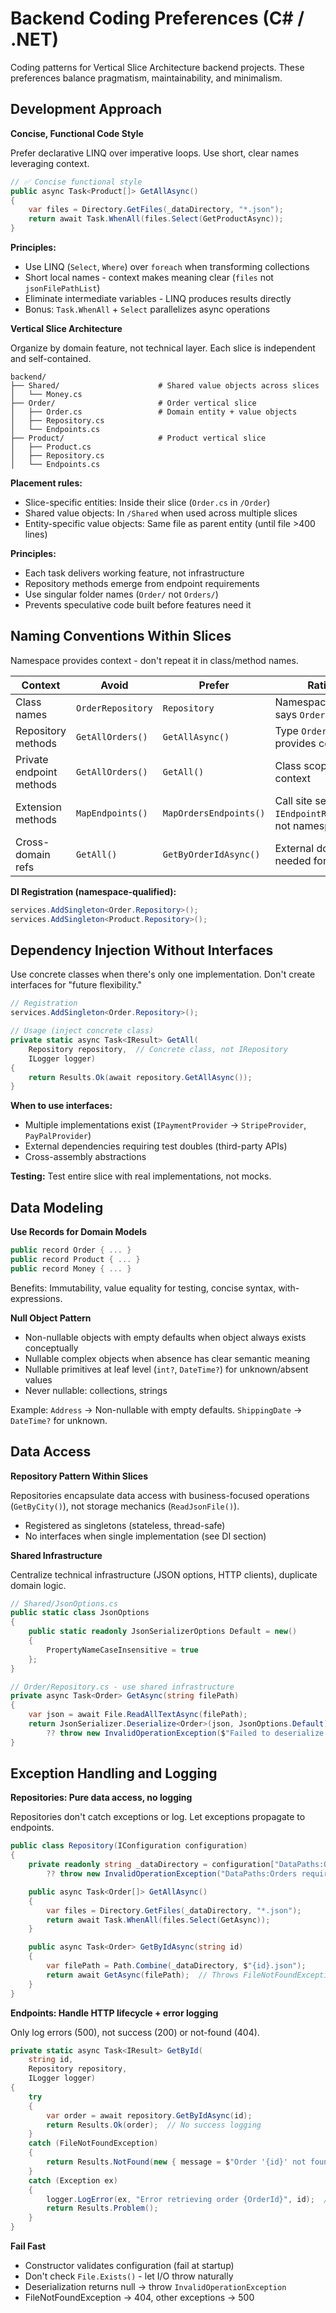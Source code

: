 # Backend Coding Preferences (C# / .NET)

Coding patterns for Vertical Slice Architecture backend projects. These preferences balance pragmatism, maintainability, and minimalism.

## Development Approach

**Concise, Functional Code Style**

Prefer declarative LINQ over imperative loops. Use short, clear names leveraging context.

```csharp
// ✅ Concise functional style
public async Task<Product[]> GetAllAsync()
{
    var files = Directory.GetFiles(_dataDirectory, "*.json");
    return await Task.WhenAll(files.Select(GetProductAsync));
}
```

**Principles:**
- Use LINQ (`Select`, `Where`) over `foreach` when transforming collections
- Short local names - context makes meaning clear (`files` not `jsonFilePathList`)
- Eliminate intermediate variables - LINQ produces results directly
- Bonus: `Task.WhenAll` + `Select` parallelizes async operations

**Vertical Slice Architecture**

Organize by domain feature, not technical layer. Each slice is independent and self-contained.

```
backend/
├── Shared/                      # Shared value objects across slices
│   └── Money.cs
├── Order/                       # Order vertical slice
│   ├── Order.cs                 # Domain entity + value objects
│   ├── Repository.cs
│   └── Endpoints.cs
├── Product/                     # Product vertical slice
│   ├── Product.cs
│   ├── Repository.cs
│   └── Endpoints.cs
```

**Placement rules:**
- Slice-specific entities: Inside their slice (`Order.cs` in `/Order`)
- Shared value objects: In `/Shared` when used across multiple slices
- Entity-specific value objects: Same file as parent entity (until file >400 lines)

**Principles:**
- Each task delivers working feature, not infrastructure
- Repository methods emerge from endpoint requirements
- Use singular folder names (`Order/` not `Orders/`)
- Prevents speculative code built before features need it

## Naming Conventions Within Slices

Namespace provides context - don't repeat it in class/method names.

| Context                  | Avoid             | Prefer                 | Rationale                                             |
|--------------------------|-------------------|------------------------|-------------------------------------------------------|
| Class names              | `OrderRepository` | `Repository`           | Namespace already says `Order`                        |
| Repository methods       | `GetAllOrders()`  | `GetAllAsync()`        | Type `Order.Repository` provides context              |
| Private endpoint methods | `GetAllOrders()`  | `GetAll()`             | Class scope provides context                          |
| Extension methods        | `MapEndpoints()`  | `MapOrdersEndpoints()` | Call site sees `IEndpointRouteBuilder`, not namespace |
| Cross-domain refs        | `GetAll()`        | `GetByOrderIdAsync()`  | External domain name needed for clarity               |

**DI Registration (namespace-qualified):**
```csharp
services.AddSingleton<Order.Repository>();
services.AddSingleton<Product.Repository>();
```

## Dependency Injection Without Interfaces

Use concrete classes when there's only one implementation. Don't create interfaces for "future flexibility."

```csharp
// Registration
services.AddSingleton<Order.Repository>();

// Usage (inject concrete class)
private static async Task<IResult> GetAll(
    Repository repository,  // Concrete class, not IRepository
    ILogger logger)
{
    return Results.Ok(await repository.GetAllAsync());
}
```

**When to use interfaces:**
- Multiple implementations exist (`IPaymentProvider` → `StripeProvider`, `PayPalProvider`)
- External dependencies requiring test doubles (third-party APIs)
- Cross-assembly abstractions

**Testing:** Test entire slice with real implementations, not mocks.

## Data Modeling

**Use Records for Domain Models**

```csharp
public record Order { ... }
public record Product { ... }
public record Money { ... }
```

Benefits: Immutability, value equality for testing, concise syntax, with-expressions.

**Null Object Pattern**
- Non-nullable objects with empty defaults when object always exists conceptually
- Nullable complex objects when absence has clear semantic meaning
- Nullable primitives at leaf level (`int?`, `DateTime?`) for unknown/absent values
- Never nullable: collections, strings

Example: `Address` → Non-nullable with empty defaults. `ShippingDate` → `DateTime?` for unknown.

## Data Access

**Repository Pattern Within Slices**

Repositories encapsulate data access with business-focused operations (`GetByCity()`), not storage mechanics (`ReadJsonFile()`).

- Registered as singletons (stateless, thread-safe)
- No interfaces when single implementation (see DI section)

**Shared Infrastructure**

Centralize technical infrastructure (JSON options, HTTP clients), duplicate domain logic.

```csharp
// Shared/JsonOptions.cs
public static class JsonOptions
{
    public static readonly JsonSerializerOptions Default = new()
    {
        PropertyNameCaseInsensitive = true
    };
}

// Order/Repository.cs - use shared infrastructure
private async Task<Order> GetAsync(string filePath)
{
    var json = await File.ReadAllTextAsync(filePath);
    return JsonSerializer.Deserialize<Order>(json, JsonOptions.Default)
        ?? throw new InvalidOperationException($"Failed to deserialize from {filePath}");
}
```

## Exception Handling and Logging

**Repositories: Pure data access, no logging**

Repositories don't catch exceptions or log. Let exceptions propagate to endpoints.

```csharp
public class Repository(IConfiguration configuration)
{
    private readonly string _dataDirectory = configuration["DataPaths:Orders"]
        ?? throw new InvalidOperationException("DataPaths:Orders required");

    public async Task<Order[]> GetAllAsync()
    {
        var files = Directory.GetFiles(_dataDirectory, "*.json");
        return await Task.WhenAll(files.Select(GetAsync));
    }

    public async Task<Order> GetByIdAsync(string id)
    {
        var filePath = Path.Combine(_dataDirectory, $"{id}.json");
        return await GetAsync(filePath);  // Throws FileNotFoundException if missing
    }
}
```

**Endpoints: Handle HTTP lifecycle + error logging**

Only log errors (500), not success (200) or not-found (404).

```csharp
private static async Task<IResult> GetById(
    string id,
    Repository repository,
    ILogger logger)
{
    try
    {
        var order = await repository.GetByIdAsync(id);
        return Results.Ok(order);  // No success logging
    }
    catch (FileNotFoundException)
    {
        return Results.NotFound(new { message = $"Order '{id}' not found" });  // No 404 logging
    }
    catch (Exception ex)
    {
        logger.LogError(ex, "Error retrieving order {OrderId}", id);  // Only log errors
        return Results.Problem();
    }
}
```

**Fail Fast**
- Constructor validates configuration (fail at startup)
- Don't check `File.Exists()` - let I/O throw naturally
- Deserialization returns null → throw `InvalidOperationException`
- FileNotFoundException → 404, other exceptions → 500
